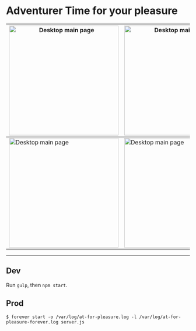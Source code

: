 Adventurer Time for your pleasure
=================================

| <img src="http://habrastorage.org/files/2f8/517/678/2f8517678f9a4d26993a283a110a853e.png" alt="Desktop main page" width="300" /> | <img src="http://habrastorage.org/files/31d/d79/7ef/31dd797ef9f142849b579a963ec9907e.png" alt="Desktop main page" width="300"> |
|---|---|
| <img src="http://habrastorage.org/files/3ed/c4e/bfd/3edc4ebfdf554ecf870aefd9ca13a5e3.png" alt="Desktop main page" width="300"> | <img src="http://habrastorage.org/files/df8/0cf/6df/df80cf6df162448082429494b6f32e27.png" alt="Desktop main page" width="300"> |


----------

Dev
---

Run `gulp`, then `npm start`.

Prod
----

```
$ forever start -o /var/log/at-for-pleasure.log -l /var/log/at-for-pleasure-forever.log server.js 
```
